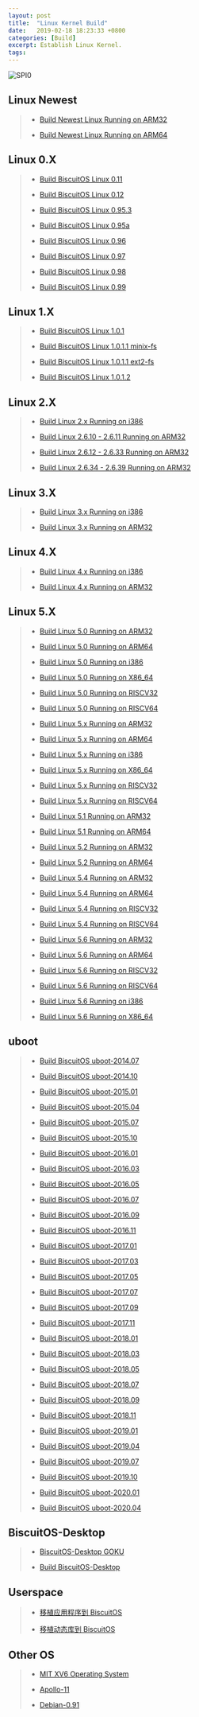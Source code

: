 ```yaml
---
layout: post
title:  "Linux Kernel Build"
date:   2019-02-18 18:23:33 +0800
categories: [Build]
excerpt: Establish Linux Kernel.
tags:
---
```

![SPI0](https://gitee.com/BiscuitOS_team/PictureSet/raw/Gitee/BiscuitOS/kernel/DEV000107.jpg)

## <span id="Linux_newest">Linux Newest</span>

> - [Build Newest Linux Running on ARM32](https://biscuitos.github.io/blog/Linux-newest-arm32-Usermanual/)
>
> - [Build Newest Linux Running on ARM64](https://biscuitos.github.io/blog/Linux-newest-arm64-Usermanual/)

## <span id="Linux_0X">Linux 0.X</span>

> - [Build BiscuitOS Linux 0.11](https://biscuitos.github.io/blog/Linux-0.11-Usermanual/)
>
> - [Build BiscuitOS Linux 0.12](https://biscuitos.github.io/blog/Linux-0.12-Usermanual/)
>
> - [Build BiscuitOS Linux 0.95.3](https://biscuitos.github.io/blog/Linux-0.95.3-Usermanual/)
>
> - [Build BiscuitOS Linux 0.95a](https://biscuitos.github.io/blog/Linux-0.95a-Usermanual/)
>
> - [Build BiscuitOS Linux 0.96](https://biscuitos.github.io/blog/Linux-0.96-Usermanual/)
>
> - [Build BiscuitOS Linux 0.97](https://biscuitos.github.io/blog/Linux-0.97-Usermanual/)
>
> - [Build BiscuitOS Linux 0.98](https://biscuitos.github.io/blog/Linux-0.98-Usermanual/)
>
> - [Build BiscuitOS Linux 0.99](https://biscuitos.github.io/blog/Linux-0.99-Usermanual/)
>

## <span id="Linux_1X">Linux 1.X</span>

> - [Build BiscuitOS Linux 1.0.1](https://biscuitos.github.io/blog/Linux-1.0.1-Usermanual/)
>
> - [Build BiscuitOS Linux 1.0.1.1 minix-fs](https://biscuitos.github.io/blog/Linux-1.0.1.1-minix-Usermanual/)
>
> - [Build BiscuitOS Linux 1.0.1.1 ext2-fs](https://biscuitos.github.io/blog/Linux-1.0.1.1-ext2-Usermanual/)
>
> - [Build BiscuitOS Linux 1.0.1.2](https://biscuitos.github.io/blog/Linux-1.0.1.2-Usermanual/)

## <span id="Linux_2X">Linux 2.X</span>

> - [Build Linux 2.x Running on i386](https://biscuitos.github.io/blog/Linux-2.x-i386-Usermanual/)
>
> - [Build Linux 2.6.10 - 2.6.11 Running on ARM32](https://biscuitos.github.io/blog/Linux-2.6.10-arm32-Usermanual/)
>
> - [Build Linux 2.6.12 - 2.6.33 Running on ARM32](https://biscuitos.github.io/blog/Linux-2.6.12-arm32-Usermanual/)
>
> - [Build Linux 2.6.34 - 2.6.39 Running on ARM32](https://biscuitos.github.io/blog/Linux-2.6.34-arm32-Usermanual/)

## <span id="Linux_3X">Linux 3.X</span>

> - [Build Linux 3.x Running on i386](https://biscuitos.github.io/blog/Linux-3.x-i386-Usermanual/)
>
> - [Build Linux 3.x Running on ARM32](https://biscuitos.github.io/blog/Linux-3.x-arm32-Usermanual/)

## <span id="Linux_4X">Linux 4.X</span>

> - [Build Linux 4.x Running on i386](https://biscuitos.github.io/blog/Linux-4.x-i386-Usermanual/)
>
> - [Build Linux 4.x Running on ARM32](https://biscuitos.github.io/blog/Linux-4.x-arm32-Usermanual/)

## <span id="Linux_5X">Linux 5.X</span>

> - [Build Linux 5.0 Running on ARM32](https://biscuitos.github.io/blog/Linux-5.0-arm32-Usermanual/)
>
> - [Build Linux 5.0 Running on ARM64](https://biscuitos.github.io/blog/Linux-5.0-arm64-Usermanual/)
>
> - [Build Linux 5.0 Running on i386](https://biscuitos.github.io/blog/Linux-5.0-i386-Usermanual/)
>
> - [Build Linux 5.0 Running on X86_64](https://biscuitos.github.io/blog/Linux-5.0-x86_64-Usermanual/)
>
> - [Build Linux 5.0 Running on RISCV32](https://biscuitos.github.io/blog/Linux-5.0-riscv32-Usermanual/)
>
> - [Build Linux 5.0 Running on RISCV64](https://biscuitos.github.io/blog/Linux-5.0-riscv64-Usermanual/)
> <span id=Linux_5Y></span>
> - [Build Linux 5.x Running on ARM32](https://biscuitos.github.io/blog/Linux-5.x-arm32-Usermanual/)
>
> - [Build Linux 5.x Running on ARM64](https://biscuitos.github.io/blog/Linux-5.x-arm64-Usermanual/)
>
> - [Build Linux 5.x Running on i386](https://biscuitos.github.io/blog/Linux-5.x-i386-Usermanual/)
>
> - [Build Linux 5.x Running on X86_64](https://biscuitos.github.io/blog/Linux-5.x-x86_64-Usermanual/)
>
> - [Build Linux 5.x Running on RISCV32](https://biscuitos.github.io/blog/Linux-5.x-riscv32-Usermanual/)
>
> - [Build Linux 5.x Running on RISCV64](https://biscuitos.github.io/blog/Linux-5.x-riscv64-Usermanual/)
>
> - [Build Linux 5.1 Running on ARM32](https://biscuitos.github.io/blog/Linux-5.1-arm32-Usermanual/)
>
> - [Build Linux 5.1 Running on ARM64](https://biscuitos.github.io/blog/Linux-5.1-arm64-Usermanual/)
>
> - [Build Linux 5.2 Running on ARM32](https://biscuitos.github.io/blog/Linux-5.2-arm32-Usermanual/)
>
> - [Build Linux 5.2 Running on ARM64](https://biscuitos.github.io/blog/Linux-5.2-arm64-Usermanual/) 
>
> - [Build Linux 5.4 Running on ARM32](https://biscuitos.github.io/blog/Linux-5.4-arm32-Usermanual/)
>
> - [Build Linux 5.4 Running on ARM64](https://biscuitos.github.io/blog/Linux-5.4-arm64-Usermanual/)
>
> - [Build Linux 5.4 Running on RISCV32](https://biscuitos.github.io/blog/Linux-5.4-riscv32-Usermanual/)
>
> - [Build Linux 5.4 Running on RISCV64](https://biscuitos.github.io/blog/Linux-5.4-riscv64-Usermanual/)
>
> - [Build Linux 5.6 Running on ARM32](https://biscuitos.github.io/blog/Linux-5.6-arm32-Usermanual/)
>
> - [Build Linux 5.6 Running on ARM64](https://biscuitos.github.io/blog/Linux-5.6-arm64-Usermanual/)
>
> - [Build Linux 5.6 Running on RISCV32](https://biscuitos.github.io/blog/Linux-5.6-riscv32-Usermanual/)
>
> - [Build Linux 5.6 Running on RISCV64](https://biscuitos.github.io/blog/Linux-5.6-riscv64-Usermanual/)
>
> - [Build Linux 5.6 Running on i386](https://biscuitos.github.io/blog/Linux-5.6-i386-Usermanual/)
>
> - [Build Linux 5.6 Running on X86_64](https://biscuitos.github.io/blog/Linux-5.6-x86_64-Usermanual/)

## <span id="BiscuitOS_uboot">uboot</span>

> - [Build BiscuitOS uboot-2014.07](https://biscuitos.github.io/blog/uboot-2014.07-Usermanual)
>
> - [Build BiscuitOS uboot-2014.10](https://biscuitos.github.io/blog/uboot-2014.10-Usermanual)
>
> - [Build BiscuitOS uboot-2015.01](https://biscuitos.github.io/blog/uboot-2015.01-Usermanual)
>
> - [Build BiscuitOS uboot-2015.04](https://biscuitos.github.io/blog/uboot-2015.04-Usermanual)
>
> - [Build BiscuitOS uboot-2015.07](https://biscuitos.github.io/blog/uboot-2015.07-Usermanual)
>
> - [Build BiscuitOS uboot-2015.10](https://biscuitos.github.io/blog/uboot-2015.10-Usermanual)
>
> - [Build BiscuitOS uboot-2016.01](https://biscuitos.github.io/blog/uboot-2016.01-Usermanual)
>
> - [Build BiscuitOS uboot-2016.03](https://biscuitos.github.io/blog/uboot-2016.03-Usermanual)
>
> - [Build BiscuitOS uboot-2016.05](https://biscuitos.github.io/blog/uboot-2016.05-Usermanual)
>
> - [Build BiscuitOS uboot-2016.07](https://biscuitos.github.io/blog/uboot-2016.07-Usermanual)
>
> - [Build BiscuitOS uboot-2016.09](https://biscuitos.github.io/blog/uboot-2016.09-Usermanual)
>
> - [Build BiscuitOS uboot-2016.11](https://biscuitos.github.io/blog/uboot-2016.11-Usermanual)
>
> - [Build BiscuitOS uboot-2017.01](https://biscuitos.github.io/blog/uboot-2017.01-Usermanual)
>
> - [Build BiscuitOS uboot-2017.03](https://biscuitos.github.io/blog/uboot-2017.03-Usermanual)
>
> - [Build BiscuitOS uboot-2017.05](https://biscuitos.github.io/blog/uboot-2017.05-Usermanual)
>
> - [Build BiscuitOS uboot-2017.07](https://biscuitos.github.io/blog/uboot-2017.07-Usermanual)
>
> - [Build BiscuitOS uboot-2017.09](https://biscuitos.github.io/blog/uboot-2017.09-Usermanual)
>
> - [Build BiscuitOS uboot-2017.11](https://biscuitos.github.io/blog/uboot-2017.11-Usermanual)
>
> - [Build BiscuitOS uboot-2018.01](https://biscuitos.github.io/blog/uboot-2018.01-Usermanual)
>
> - [Build BiscuitOS uboot-2018.03](https://biscuitos.github.io/blog/uboot-2018.03-Usermanual)
>
> - [Build BiscuitOS uboot-2018.05](https://biscuitos.github.io/blog/uboot-2018.05-Usermanual)
>
> - [Build BiscuitOS uboot-2018.07](https://biscuitos.github.io/blog/uboot-2018.07-Usermanual)
>
> - [Build BiscuitOS uboot-2018.09](https://biscuitos.github.io/blog/uboot-2018.09-Usermanual)
>
> - [Build BiscuitOS uboot-2018.11](https://biscuitos.github.io/blog/uboot-2018.11-Usermanual)
>
> - [Build BiscuitOS uboot-2019.01](https://biscuitos.github.io/blog/uboot-2019.01-Usermanual)
>
> - [Build BiscuitOS uboot-2019.04](https://biscuitos.github.io/blog/uboot-2019.04-Usermanual)
>
> - [Build BiscuitOS uboot-2019.07](https://biscuitos.github.io/blog/uboot-2019.07-Usermanual)
>
> - [Build BiscuitOS uboot-2019.10](https://biscuitos.github.io/blog/uboot-2019.10-Usermanual)
>
> - [Build BiscuitOS uboot-2020.01](https://biscuitos.github.io/blog/uboot-2020.01-Usermanual)
>
> - [Build BiscuitOS uboot-2020.04](https://biscuitos.github.io/blog/uboot-2020.04-Usermanual)

## <span id="Desktop">BiscuitOS-Desktop</span>

> - [BiscuitOS-Desktop GOKU](https://biscuitos.github.io/blog/Desktop-GOKU-Usermanual/)
>
> - [Build BiscuitOS-Desktop](https://biscuitos.github.io/blog/BiscuitOS-Desktop-arm32-Usermanual/)

## <span id="Userspace">Userspace</span>

> - [移植应用程序到 BiscuitOS](https://biscuitos.github.io/blog/APP-Usermanual/)
>
> - [移植动态库到 BiscuitOS](https://biscuitos.github.io/blog/APP-Usermanual/#APP1)

## <span id="OTHOS">Other OS</span>

> - [MIT XV6 Operating System](https://biscuitos.github.io/blog/XV6-REV11-Usermanual/)
>
> - [Apollo-11](https://biscuitos.github.io/blog/Apollo-11-Usermanual/)
>
> - [Debian-0.91](https://biscuitos.github.io/blog/Debian-0.91-Usermanual/)
